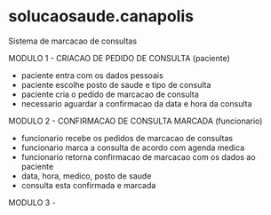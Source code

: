 # solucaosaude.canapolis
Sistema de marcacao de consultas

MODULO 1 - CRIACAO DE PEDIDO DE CONSULTA (paciente)
- paciente entra com os dados pessoais
- paciente escolhe posto de saude e tipo de consulta
- paciente cria o pedido de marcacao de consulta
- necessario aguardar a confirmacao da data e hora da consulta

MODULO 2 - CONFIRMACAO DE CONSULTA MARCADA (funcionario)
- funcionario recebe os pedidos de marcacao de consultas
- funcionario marca a consulta de acordo com agenda medica
- funcionario retorna confirmacao de marcacao com os dados ao paciente
- data, hora, medico, posto de saude
- consulta esta confirmada e marcada

MODULO 3 - 